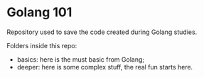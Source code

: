 # Golang 101

Repository used to save the code created during Golang studies.

Folders inside this repo:

- basics: here is the must basic from Golang;
- deeper: here is some complex stuff, the real fun starts here.
